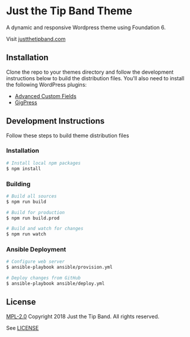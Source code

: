 # Just the Tip Band Theme

A dynamic and responsive Wordpress theme using Foundation 6.

Visit [justthetipband.com](https://www.justthetipband.com)

## Installation

Clone the repo to your themes directory and follow the development instructions below to build the distribution files. You'll also need to install the following WordPress plugins:

+ [Advanced Custom Fields](https://www.advancedcustomfields.com/)
+ [GigPress](http://gigpress.com/)

## Development Instructions

Follow these steps to build theme distribution files

### Installation
```sh
# Install local npm packages
$ npm install
```

### Building
```sh
# Build all sources
$ npm run build
```

```sh
# Build for production
$ npm run build.prod
```

```sh
# Build and watch for changes
$ npm run watch
```

### Ansible Deployment
```sh
# Configure web server
$ ansible-playbook ansible/provision.yml
```

```sh
# Deploy changes from GitHub
$ ansible-playbook ansible/deploy.yml
```

## License
[MPL-2.0](https://www.mozilla.org/en-US/MPL/2.0/) Copyright 2018 Just the Tip Band. All rights reserved.

See [LICENSE](LICENSE)
